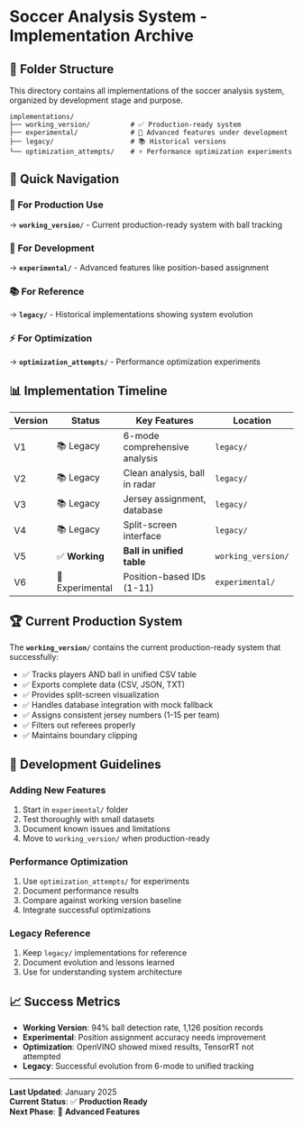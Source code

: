 # Soccer Analysis System - Implementation Archive

## 📁 **Folder Structure**

This directory contains all implementations of the soccer analysis system, organized by development stage and purpose.

```
implementations/
├── working_version/          # ✅ Production-ready system
├── experimental/             # 🔬 Advanced features under development  
├── legacy/                   # 📚 Historical versions
└── optimization_attempts/    # ⚡ Performance optimization experiments
```

## 🎯 **Quick Navigation**

### **🚀 For Production Use**
→ **`working_version/`** - Current production-ready system with ball tracking

### **🔬 For Development**
→ **`experimental/`** - Advanced features like position-based assignment

### **📚 For Reference**
→ **`legacy/`** - Historical implementations showing system evolution

### **⚡ For Optimization**
→ **`optimization_attempts/`** - Performance optimization experiments

## 📊 **Implementation Timeline**

| Version | Status | Key Features | Location |
|---------|--------|--------------|----------|
| V1 | 📚 Legacy | 6-mode comprehensive analysis | `legacy/` |
| V2 | 📚 Legacy | Clean analysis, ball in radar | `legacy/` |
| V3 | 📚 Legacy | Jersey assignment, database | `legacy/` |
| V4 | 📚 Legacy | Split-screen interface | `legacy/` |
| V5 | ✅ **Working** | **Ball in unified table** | `working_version/` |
| V6 | 🔬 Experimental | Position-based IDs (1-11) | `experimental/` |

## 🏆 **Current Production System**

The **`working_version/`** contains the current production-ready system that successfully:

- ✅ Tracks players AND ball in unified CSV table
- ✅ Exports complete data (CSV, JSON, TXT)
- ✅ Provides split-screen visualization
- ✅ Handles database integration with mock fallback
- ✅ Assigns consistent jersey numbers (1-15 per team)
- ✅ Filters out referees properly
- ✅ Maintains boundary clipping

## 🔧 **Development Guidelines**

### **Adding New Features**
1. Start in `experimental/` folder
2. Test thoroughly with small datasets
3. Document known issues and limitations
4. Move to `working_version/` when production-ready

### **Performance Optimization**
1. Use `optimization_attempts/` for experiments
2. Document performance results
3. Compare against working version baseline
4. Integrate successful optimizations

### **Legacy Reference**
1. Keep `legacy/` implementations for reference
2. Document evolution and lessons learned
3. Use for understanding system architecture

## 📈 **Success Metrics**

- **Working Version**: 94% ball detection rate, 1,126 position records
- **Experimental**: Position assignment accuracy needs improvement
- **Optimization**: OpenVINO showed mixed results, TensorRT not attempted
- **Legacy**: Successful evolution from 6-mode to unified tracking

---

**Last Updated**: January 2025  
**Current Status**: ✅ **Production Ready**  
**Next Phase**: 🔬 **Advanced Features**
